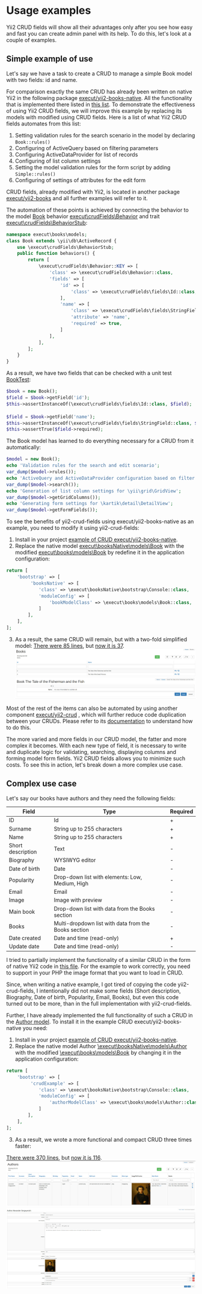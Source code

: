 # Usage examples
Yii2 CRUD fields will show all their advantages only after you see how easy and fast you can create
admin panel with its help. To do this, let's look at a couple of examples.

## Simple example of use
Let's say we have a task to create a CRUD to manage a simple Book model with two fields: id and name.

For comparison exactly the same CRUD has already been written on native Yii2 in the following package
[execut/yii2-books-native](https://github.com/execut/yii2-books-native). All the functionality that is implemented there
listed in [this list](https://github.com/execut/yii2-books-native/blob/master/docs/guide-ru/implemented-functionality.md).
To demonstrate the effectiveness of using Yii2 CRUD fields, we will improve this example by replacing its models with
modified using CRUD fields.
Here is a list of what Yii2 CRUD fields automates from this list:
1. Setting validation rules for the search scenario in the model by declaring ```Book::rules()```
1. Configuring of ActiveQuery based on filtering parameters
1. Configuring ActiveDataProvider for list of records
1. Configuring of list column settings
1. Setting the model validation rules for the form script by adding ```Simple::rules()```
1. Configuring of settings of attributes for the edit form

CRUD fields, already modified with Yii2, is located in another package [execut/yii2-books](https://github.com/execut/yii2-books)
 and all further examples will refer to it.

The automation of these points is achieved by connecting the behavior to the model [Book](https://github.com/execut/yii2-books/blob/master/models/Book.php) behavior
[execut\crudFields\Behavior](Behavior.php) and trait [execut\crudFields\BehaviorStub](BehaviorStub.php):
```php
namespace execut\books\models;
class Book extends \yii\db\ActiveRecord {
    use \execut\crudFields\BehaviorStub;
    public function behaviors() {
        return [
            \execut\crudFields\Behavior::KEY => [
                'class' => \execut\crudFields\Behavior::class,
                'fields' => [
                    'id' => [
                        'class' => \execut\crudFields\fields\Id::class,
                    ],
                    'name' => [
                        'class' => \execut\crudFields\fields\StringField::class,
                        'attribute' => 'name',
                        'required' => true,
                    ]
                ],
            ],
        ];
    }
}
```

As a result, we have two fields that can be checked with a unit test [BookTest](https://github.com/execut/yii2-books/blob/master/tests/unit/models/BookTest.php):
```php
$book = new Book();
$field = $book->getField('id');
$this->assertInstanceOf(\execut\crudFields\fields\Id::class, $field);

$field = $book->getField('name');
$this->assertInstanceOf(\execut\crudFields\fields\StringField::class, $field);
$this->assertTrue($field->required);
```

The Book model has learned to do everything necessary for a CRUD from it automatically:
```php
$model = new Book();
echo 'Validation rules for the search and edit scenario';
var_dump($model->rules());
echo 'ActiveQuery and ActiveDataProvider configuration based on filter parameters';
var_dump($model->search());
echo 'Generation of list column settings for \yii\grid\GridView';
var_dump($model->getGridColumns());
echo 'Generating form settings for \kartik\detail\DetailView';
var_dump($model->getFormFields());
```

To see the benefits of yii2-crud-fields using execut/yii2-books-native as an example, you need to modify it using yii2-crud-fields:
1. Install in your project [example of CRUD execut/yii2-books-native](https://github.com/execut/yii2-books-native).
1. Replace the native model [execut\booksNative\models\Book](https://github.com/execut/yii2-books-native/blob/master/models/Book.php) with the modified [execut\books\models\Book](https://github.com/execut/yii2-books/blob/master/models/Book.php)
   by redefine it in the application configuration:
```php
return [
    'bootstrap' => [
         'booksNative' => [
            'class' => \execut\booksNative\bootstrap\Console::class,
            'moduleConfig' => [
                'bookModelClass' => \execut\books\models\Book::class,
            ]
        ],
    ],
];
```
3. As a result, the same CRUD will remain, but with a two-fold simplified model:
[There were 85 lines](https://github.com/execut/yii2-books-native/blob/master/models/Book.php), but [now it is 37](https://github.com/execut/yii2-books/blob/master/models/Book.php).
![Books CRUD list](https://raw.githubusercontent.com/execut/yii2-crud/master/docs/guide/i/books-list.jpg)
![Books CRUD form](https://raw.githubusercontent.com/execut/yii2-crud/master/docs/guide/i/books-form.jpg)

Most of the rest of the items can also be automated by using another component [execut/yii2-crud](https://github.com/execut/yii2-crud)
, which will further reduce code duplication between your CRUDs.
Please refer to its [documentation](https://github.com/execut/yii2-crud) to understand how to do this.

The more varied and more fields in our CRUD model, the fatter and more complex it becomes.
With each new type of field, it is necessary to write and duplicate logic for validating, searching, displaying columns and forming model form fields.
Yii2 CRUD fields allows you to minimize such costs.
To see this in action, let's break down a more complex use case.

## Complex use case
Let's say our books have authors and they need the following fields:

Field | Type | Required
-----|-----|-------------
ID | Id | +
Surname | String up to 255 characters | +
Name | String up to 255 characters | +
Short description | Text | -
Biography | WYSIWYG editor | -
Date of birth | Date | -
Popularity | Drop-down list with elements: Low, Medium, High | -
Email | Email | -
Image | Image with preview | -
Main book | Drop-down list with data from the Books section | -
Books | Multi-dropdown list with data from the Books section | -
Date created | Date and time (read-only) | +
Update date | Date and time (read-only) | -

I tried to partially implement the functionality of a similar CRUD in the form of native Yii2 code in [this file](https://github.com/execut/yii2-books-native/blob/master/models/Author.php).
For the example to work correctly, you need to support in your PHP the image format that you want to load in CRUD.

Since, when writing a native example, I got tired of copying the code yii2-crud-fields, I intentionally
did not make some fields (Short description, Biography, Date of birth, Popularity, Email, Books), but even this code turned out to be more,
than in the full implementation with yii2-crud-fields.

Further, I have already implemented the full functionality of such a CRUD in the [Author model](https://github.com/execut/yii2-crud-fields/example/models/Author.php).
To install it in the example CRUD execut/yii2-books-native you need:
1. Install in your project [example of CRUD execut/yii2-books-native](https://github.com/execut/yii2-books-native).
1. Replace the native model Author [\execut\booksNative\models\Author](https://github.com/execut/yii2-books-native/blob/master/models/Book.php) with the modified [\execut\books\models\Book](https://github.com/execut/yii2-books/blob/master/models/Author.php)
by changing it in the application configuration:
```php
return [
    'bootstrap' => [
         'crudExample' => [
            'class' => \execut\booksNative\bootstrap\Console::class,
            'moduleConfig' => [
                'authorModelClass' => \execut\books\models\Author::class,
            ]
        ],
    ],
];
```
3. As a result, we wrote a more functional and compact CRUD three times faster:

[There were 370 lines](https://github.com/execut/yii2-books-native/blob/master/models/Author.php), but [now it is 116](https://github.com/execut/yii2-crud-fields/example/models/Author.php).
![Authors CRUD list](https://raw.githubusercontent.com/execut/yii2-crud/master/docs/guide/i/authors-list.jpg)
![Authors CRUD form](https://raw.githubusercontent.com/execut/yii2-crud/master/docs/guide/i/authors-form.jpg)
